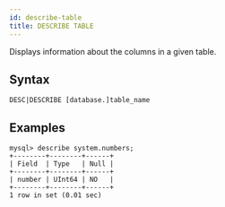```yaml
---
id: describe-table
title: DESCRIBE TABLE
---
```


Displays information about the columns in a given table.

## Syntax

```
DESC|DESCRIBE [database.]table_name
```

## Examples

```
mysql> describe system.numbers;
+--------+--------+------+
| Field  | Type   | Null |
+--------+--------+------+
| number | UInt64 | NO   |
+--------+--------+------+
1 row in set (0.01 sec)
```
